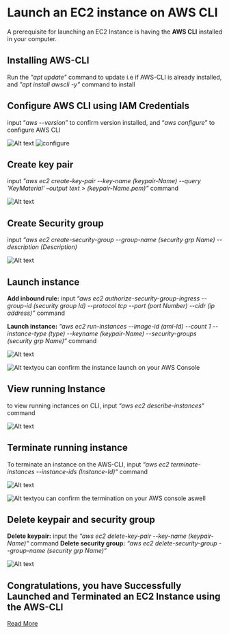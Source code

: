 # **Launch an EC2 instance on AWS CLI**
A prerequisite for launching an EC2 Instance is having the **AWS CLI** installed in your computer.

## **Installing AWS-CLI**
Run the *"apt update"* command to update i.e if AWS-CLI is already installed, and *"apt install awscli -y"* command to install

## **Configure AWS CLI using IAM Credentials**
input “*aws --version*” to confirm version installed, and “*aws configure*” to configure AWS CLI

![Alt text](configure.png)
![configure](https://github.com/xlancelo1t/Launching_EC2_Instance-/assets/144808452/bf45caad-5e3a-458f-943b-26c5687453ed)

## **Create key pair**
input *"aws ec2 create-key-pair --key-name (keypair-Name) --query 'KeyMaterial' –output text > (keypair-Name.pem)”* command

![Alt text](keypair.png)

## **Create Security group**
input *“aws ec2 create-security-group --group-name (security grp Name) --description (Description)*

![Alt text](securitygroups.png)

## **Launch instance**
**Add inbound rule:** input *“aws ec2 authorize-security-group-ingress --group-id (security group Id) --protocol tcp --port (port Number) --cidr (ip address)”* command

**Launch instance:** *“aws ec2 run-instances --image-id (ami-Id) --count 1 --instance-type (type) --keyname (keypair-Name) --security-groups (security grp Name)“* command

![Alt text](<launch instance.png>)

![Alt text](launchinstance.png)you can confirm the instance launch on your AWS Console 

## **View running Instance**
to view running inctances on CLI, input *“aws ec2 describe-instances“* command

![Alt text](viewinstance.png)

## **Terminate running instance**
To terminate an instance on the AWS-CLI,  input *“aws ec2 terminate-instances --instance-ids (Instance-Id)“* command

![Alt text](terminateinstance.png)

![Alt text](terminateinstance1.png)you can confirm the termination on your AWS console aswell

## **Delete keypair and security group**
**Delete keypair:** input the *“aws ec2 delete-key-pair --key-name (keypair-Name)“* command
**Delete security group:** *“aws ec2 delete-security-group --group-name (security grp Name)“*

![Alt text](deletekeypairandsecuritygroup.png)

## Congratulations, you have Successfully Launched and Terminated an EC2 Instance using the AWS-CLI

[Read More](https://github.com/xlancelo1t/Launching_EC2_Instance-.git)
